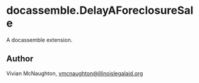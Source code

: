 # docassemble.DelayAForeclosureSale

A docassemble extension.

## Author

Vivian McNaughton, vmcnaughton@illinoislegalaid.org

